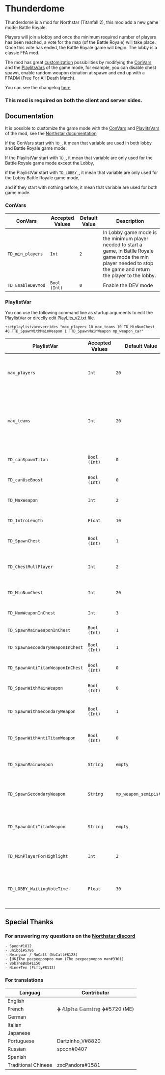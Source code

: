 
# Thunderdome

Thunderdome is a mod for Northstar (Titanfall 2), this mod add a new game mode: Battle Royale.

Players will join a lobby and once the minimum required number of players has been reached, a vote for the map (of the Battle Royale) will take place. Once this vote has ended, the Battle Royale game will begin. The lobby is a classic FFA mod.

The mod has great [customization](https://github.com/AlphaGaming7780/Thunderdome#documentation) possibilities by modifying the [ConVars](https://r2northstar.gitbook.io/r2northstar-wiki/hosting-a-server-with-northstar/dedicated-server#convars) and the [PlaylitsVars](https://r2northstar.gitbook.io/r2northstar-wiki/hosting-a-server-with-northstar/dedicated-server#playlist-overrides) of the game mode, for example, you can disable chest spawn, enable random weapon donation at spawn and end up with a FFADM (Free For All Death Match).

You can see the changelog [here](https://github.com/AlphaGaming7780/Thunderdome/blob/main/Changelog.md)

### **This mod is required on both the client and server sides.**


## Documentation
It is possible to customize the game mode with the [ConVars](https://github.com/AlphaGaming7780/Thunderdome#convars) and [PlaylitsVars](https://github.com/AlphaGaming7780/Thunderdome#playlistvar) of the mod, see the [Northstar documentation](https://r2northstar.gitbook.io/r2northstar-wiki/hosting-a-server-with-northstar/dedicated-server)

if the ConVars start with `TD_`, it mean that variable are used in both lobby and Battle Royale game mode.

If the PlaylistVar start with `TD_`, it mean that variable are only used for the Battle Royale game mode except the Lobby,

if the PlaylistVar start with `TD_LOBBY_`, it mean that variable are only used for the Lobby Battle Royale game mode,

and if they start with nothing before, it mean that variable are used for both game mode.

### ConVars
| ConVars | Accepted Values | Default Value | Description |
| ----------------- | --------------- | ------------- | ----------- |
| `TD_min_players` | `Int` | `2` | In Lobby game mode is the minimum player needed to start a game, in Batlle Royale game mode the min player needed to stop the game and return the player to the lobby. |
|`TD_EnableDevMod` | `Bool (Int)` | `0` | Enable the DEV mode |

### PlaylistVar

You can use the following command line as startup arguments to edit the PlaylistVar or direclly edit [PlayLits_v2.txt](https://github.com/AlphaGaming7780/Thunderdome/blob/main/keyvalues/playlists_v2.txt) file.
```
+setplaylistvaroverrides "max_players 10 max_teams 10 TD_MinNumChest 40 TTD_SpawnWithMainWeapon 1 TTD_SpawnMainWeapon mp_weapon_car"
```

| PlaylistVar | Accepted Values | Default Value | Description |
| ----------------- | --------------- | ------------- | ----------- |
| `max_players`     | `Int`           | `20`          | Determine the amount of player max on the server, **need to be the same value for both game mode.** |
| `max_teams`       | `Int` | `20` | Need to be the **same** as `max_players`, you can have 20 team max, game limite, so 20 player max, **need to be the same value for both game mode.**|
| `TD_canSpawnTitan` | `Bool (Int)` | `0` | Allowed player to summon their titan, `0` : False, `1` : True |
| `TD_canUseBoost` | `Bool (Int)` | `0` | Allowed player to use their boost, `0` : False, `1` : True |
| `TD_MaxWeapon` | `Int` | `2` | Max number of weapon a player can take |
| `TD_IntroLength` | `Float` | `10` | Time of the prematch state in seconde |
| `TD_SpawnChest` | `Bool  (Int)` | `1` | Spawn chest arround the map, `0` : False, `1` : True |
| `TD_ChestMultPlayer` | `Int` | `2` | ```(TD_ChestMultPlayer * NumPlayer) > TD_MinNumChest ? TD_ChestMultPlayer * NumPlayer : TD_MinNumChest``` |
| `TD_MinNumChest` | `Int` | `20` | The numbres of chest that spawn in the map |
| `TD_NumWeaponInChest` | `Int` | `3` | The numbres of weapon that spawn in the chest |
| `TD_SpawnMainWeaponInChest` | `Bool  (Int)` | `1` | Can main weapon spawn in chest |
| `TD_SpawnSecondaryWeaponInChest` | `Bool  (Int)` | `1` | Can secondary weapon spawn in chest |
| `TD_SpawnAntiTitanWeaponInChest` | `Bool  (Int)` | `0` | Can anti titan weapon spawn in chest |
| `TD_SpawnWithMainWeapon` | `Bool  (Int)` | `0` | If the player spawn with a main weapon, `0` : False, `1` : True |
| `TD_SpawnWithSecondaryWeapon` | `Bool  (Int)` | `1` | If the player spawn with a secondary weapon, `0` : False, `1` : True |
| `TD_SpawnWithAntiTitanWeapon` | `Bool  (Int)` | `0` | If the player spawn with a anti titan weapon, `0` : False, `1` : True |
| `TD_SpawnMainWeapon` | `String` | `empty` | The main weapon the player will spawn with, `"empty"` = random weapon |
| `TD_SpawnSecondaryWeapon` | `String` | `mp_weapon_semipistol` | The secondary weapon the player will spawn whit, `"empty"` = random weapon |
| `TD_SpawnAntiTitanWeapon` | `String` | `empty` | The anti titan weapon the player will spawn whit, `"empty"` = random weapon |
| `TD_MinPlayerForHighlight` | `Int` | `2` | The minimum number of players alive to high light the remaining players |
| `TD_LOBBY_WaitingVoteTime` | `Float` | `30` | The time the server wait for player to vote for the next map, before it load the map the player vote. |

## Special Thanks

### For answering my questions on the [Northstar discord](https://discord.gg/northstar)

    - Spoon#1812
    - uniboi#5786
    - Neinguar / NoCatt (NoCatt#8128)
    - [UK]The peepeepoopoo man (The peepeepoopoo man#3301)
    - BobTheBob#1150
    - Nine+Ten (Fifty#8113)

### For translations
| Languag | Contributor |
| ------- | ----------- |
| English |  |
| French | ᚖ 𝔸𝕝𝕡𝕙𝕒 𝔾𝕒𝕞𝕚𝕟𝕘 ᚖ#5720 (ME) |
| German |  |
| Italian |  |
| Japanese |  |
| Portuguese| Dartzinho_V#8820 |
| Russian | spoon#0407 |
| Spanish |  |
| Traditional Chinese | zxcPandora#1581 |

